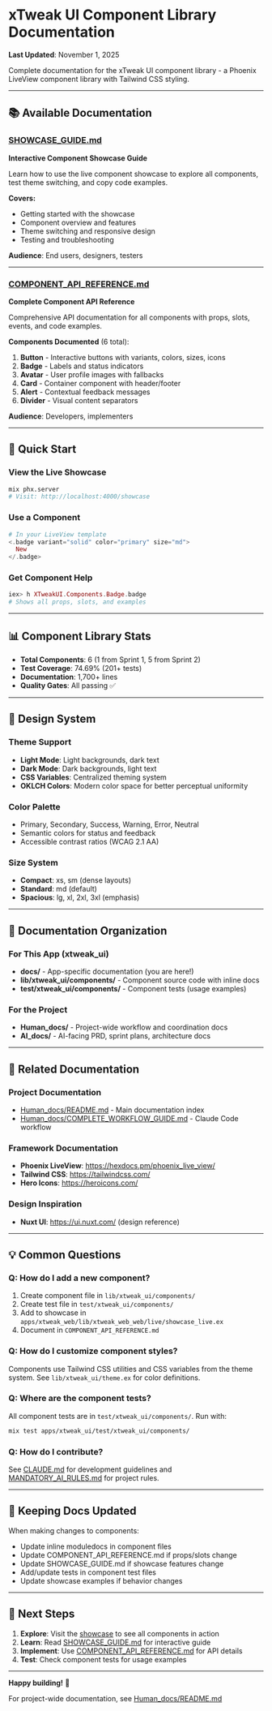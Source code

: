 # xTweak UI Component Library Documentation

**Last Updated**: November 1, 2025

Complete documentation for the xTweak UI component library - a Phoenix LiveView component library with Tailwind CSS styling.

---

## 📚 Available Documentation

### [SHOWCASE_GUIDE.md](./SHOWCASE_GUIDE.md)
**Interactive Component Showcase Guide**

Learn how to use the live component showcase to explore all components, test theme switching, and copy code examples.

**Covers:**
- Getting started with the showcase
- Component overview and features
- Theme switching and responsive design
- Testing and troubleshooting

**Audience**: End users, designers, testers

---

### [COMPONENT_API_REFERENCE.md](./COMPONENT_API_REFERENCE.md)
**Complete Component API Reference**

Comprehensive API documentation for all components with props, slots, events, and code examples.

**Components Documented** (6 total):
1. **Button** - Interactive buttons with variants, colors, sizes, icons
2. **Badge** - Labels and status indicators
3. **Avatar** - User profile images with fallbacks
4. **Card** - Container component with header/footer
5. **Alert** - Contextual feedback messages
6. **Divider** - Visual content separators

**Audience**: Developers, implementers

---

## 🚀 Quick Start

### View the Live Showcase
```bash
mix phx.server
# Visit: http://localhost:4000/showcase
```

### Use a Component
```elixir
# In your LiveView template
<.badge variant="solid" color="primary" size="md">
  New
</.badge>
```

### Get Component Help
```elixir
iex> h XTweakUI.Components.Badge.badge
# Shows all props, slots, and examples
```

---

## 📊 Component Library Stats

- **Total Components**: 6 (1 from Sprint 1, 5 from Sprint 2)
- **Test Coverage**: 74.69% (201+ tests)
- **Documentation**: 1,700+ lines
- **Quality Gates**: All passing ✅

---

## 🎨 Design System

### Theme Support
- **Light Mode**: Light backgrounds, dark text
- **Dark Mode**: Dark backgrounds, light text
- **CSS Variables**: Centralized theming system
- **OKLCH Colors**: Modern color space for better perceptual uniformity

### Color Palette
- Primary, Secondary, Success, Warning, Error, Neutral
- Semantic colors for status and feedback
- Accessible contrast ratios (WCAG 2.1 AA)

### Size System
- **Compact**: xs, sm (dense layouts)
- **Standard**: md (default)
- **Spacious**: lg, xl, 2xl, 3xl (emphasis)

---

## 📖 Documentation Organization

### For This App (xtweak_ui)
- **docs/** - App-specific documentation (you are here!)
- **lib/xtweak_ui/components/** - Component source code with inline docs
- **test/xtweak_ui/components/** - Component tests (usage examples)

### For the Project
- **Human_docs/** - Project-wide workflow and coordination docs
- **AI_docs/** - AI-facing PRD, sprint plans, architecture docs

---

## 🔗 Related Documentation

### Project Documentation
- [Human_docs/README.md](../../../Human_docs/README.md) - Main documentation index
- [Human_docs/COMPLETE_WORKFLOW_GUIDE.md](../../../Human_docs/COMPLETE_WORKFLOW_GUIDE.md) - Claude Code workflow

### Framework Documentation
- **Phoenix LiveView**: https://hexdocs.pm/phoenix_live_view/
- **Tailwind CSS**: https://tailwindcss.com/
- **Hero Icons**: https://heroicons.com/

### Design Inspiration
- **Nuxt UI**: https://ui.nuxt.com/ (design reference)

---

## 💡 Common Questions

### Q: How do I add a new component?
1. Create component file in `lib/xtweak_ui/components/`
2. Create test file in `test/xtweak_ui/components/`
3. Add to showcase in `apps/xtweak_web/lib/xtweak_web_web/live/showcase_live.ex`
4. Document in `COMPONENT_API_REFERENCE.md`

### Q: How do I customize component styles?
Components use Tailwind CSS utilities and CSS variables from the theme system. See `lib/xtweak_ui/theme.ex` for color definitions.

### Q: Where are the component tests?
All component tests are in `test/xtweak_ui/components/`. Run with:
```bash
mix test apps/xtweak_ui/test/xtweak_ui/components/
```

### Q: How do I contribute?
See [CLAUDE.md](../../../CLAUDE.md) for development guidelines and [MANDATORY_AI_RULES.md](../../../MANDATORY_AI_RULES.md) for project rules.

---

## 📝 Keeping Docs Updated

When making changes to components:
- Update inline moduledocs in component files
- Update COMPONENT_API_REFERENCE.md if props/slots change
- Update SHOWCASE_GUIDE.md if showcase features change
- Add/update tests in component test files
- Update showcase examples if behavior changes

---

## 🎯 Next Steps

1. **Explore**: Visit the [showcase](http://localhost:4000/showcase) to see all components in action
2. **Learn**: Read [SHOWCASE_GUIDE.md](./SHOWCASE_GUIDE.md) for interactive guide
3. **Implement**: Use [COMPONENT_API_REFERENCE.md](./COMPONENT_API_REFERENCE.md) for API details
4. **Test**: Check component tests for usage examples

---

**Happy building!** 🚀

For project-wide documentation, see [Human_docs/README.md](../../../Human_docs/README.md)
